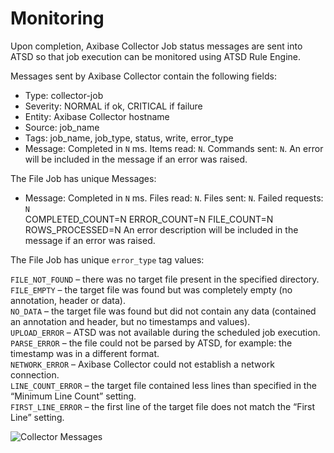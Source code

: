 # Monitoring

Upon completion, Axibase Collector Job status messages are sent into ATSD so that job execution can be monitored using ATSD Rule Engine.

Messages sent by Axibase Collector contain the following fields:

* Type: collector-job
* Severity: NORMAL if ok, CRITICAL if failure
* Entity: Axibase Collector hostname
* Source: job_name
* Tags: job_name, job_type, status, write, error_type
* Message: Completed in `N` ms. Items read: `N`. Commands sent: `N`. An error will be included in the message if an error was raised.

The File Job has unique Messages:

* Message: Completed in `N` ms. Files read: `N`. Files sent: `N`. Failed requests: `N` <br> COMPLETED_COUNT=N ERROR_COUNT=N FILE_COUNT=N <br> ROWS_PROCESSED=N An error description will be included in the message if an error was raised.

The File Job has unique `error_type` tag values:

`FILE_NOT_FOUND` – there was no target file present in the specified directory. <br>
`FILE_EMPTY` – the target file was found but was completely empty (no annotation, header or data). <br>
`NO_DATA` – the target file was found but did not contain any data (contained an annotation and header, but no timestamps and values). <br>
`UPLOAD_ERROR` – ATSD was not available during the scheduled job execution. <br>
`PARSE_ERROR` – the file could not be parsed by ATSD, for example: the timestamp was in a different format. <br>
`NETWORK_ERROR` – Axibase Collector could not establish a network connection. <br>
`LINE_COUNT_ERROR` – the target file contained less lines than specified in the “Minimum Line Count” setting. <br>
`FIRST_LINE_ERROR` – the first line of the target file does not match the “First Line” setting. <br>

![Collector Messages](http://axibase.com/wp-content/uploads/2015/11/collector_messages_atsd.png)
